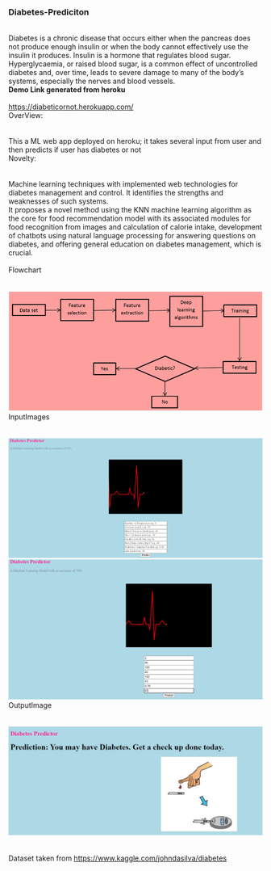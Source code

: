 ### <b> Diabetes-Prediciton </b>
<br>Diabetes is a chronic disease that occurs either when the pancreas does not produce enough insulin or when the body cannot effectively use the insulin it produces. Insulin is a hormone that regulates blood sugar. Hyperglycaemia, or raised blood sugar, is a common effect of uncontrolled diabetes and, over time, leads to severe damage to many of the body’s systems, especially the nerves and blood vessels.<br>
<b>Demo Link generated from heroku</b><br><br> https://diabeticornot.herokuapp.com/ <br>
  OverView:<br><br><br>
This a ML web app deployed on heroku; it takes several input from user and then predicts if user has diabetes or not<br>
  Novelty:<br><br><br>
  Machine learning techniques with implemented web technologies for diabetes management and control. It identifies the strengths and weaknesses of such systems. <br>It proposes a novel method using the KNN machine learning algorithm as the core for food recommendation model with its associated modules for food recognition from images and calculation of calorie intake, development of chatbots using natural language processing for answering questions on diabetes, and offering general education on diabetes management, which is crucial.<br><br>
  Flowchart<br><br><br>
  <img src="https://github.com/shivisingla/diabetesprediction/blob/main/diabetes-prediciton-main/flowchrt.png"><br>
  InputImages<br><br><br>
<img src="https://github.com/shivisingla/diabetesprediction/blob/main/diabetes-prediciton-main/Capture.JPG">
<img src="https://github.com/shivisingla/diabetesprediction/blob/main/diabetes-prediciton-main/Capture2.JPG"><br>
 OutputImage<br><br><br>
<img src="https://github.com/shivisingla/diabetesprediction/blob/main/diabetes-prediciton-main/Capture3.JPG"><br><br>
<br>Dataset taken from https://www.kaggle.com/johndasilva/diabetes
<br> 
